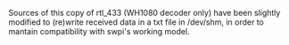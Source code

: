 
Sources of this copy of rtl_433 (WH1080 decoder only) have been slightly modified 
to (re)write received data in a txt file in /dev/shm, 
in order to mantain compatibility with swpi's working model.

